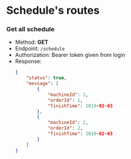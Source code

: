 # Schedule's routes

### Get all schedule 
- Method: **GET**
- Endpoint: `/schedule`
- Authorization: Bearer token given from login
- Response:
    ```JSON
    {
        "status": true,
        "message": [
            {
                "machineId": 1,
                "orderId": 1,
                "finishTime": 2019-02-03
            },
            {
                "machineId": 2,
                "orderId": 2,
                "finishTime": 2019-02-03
            }
        ]
    }
    ```
